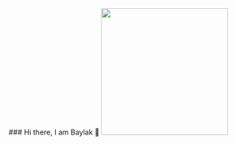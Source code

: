 <center> ### Hi there, I am Baylak 👋

<img src="https://user-images.githubusercontent.com/56039676/211144675-362918a8-b5ed-48cb-bb5e-fe5b3b02a3d1.gif" width="250" height="250" text-align=center/>
